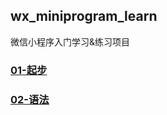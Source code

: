 ## wx_miniprogram_learn
微信小程序入门学习&练习项目

### [01-起步](https://www.yuque.com/shihongxins/web/wx_miniprogram_01)

### [02-语法](https://www.yuque.com/shihongxins/web/wx_miniprogram_02)